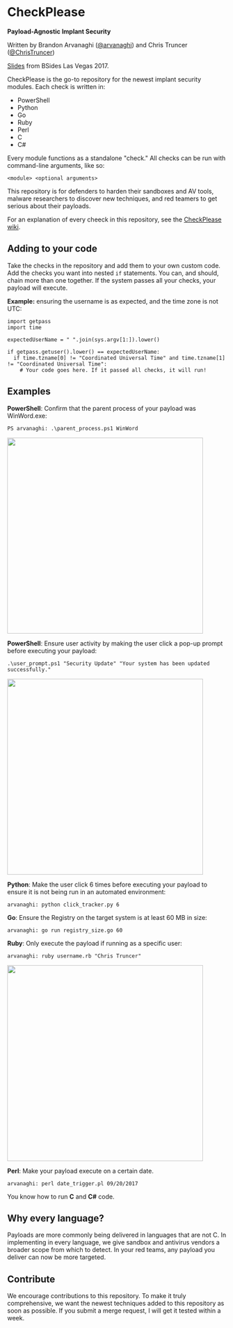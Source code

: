 # CheckPlease
**Payload-Agnostic Implant Security**

Written by Brandon Arvanaghi ([@arvanaghi](https://twitter.com/arvanaghi)) and Chris Truncer ([@ChrisTruncer](https://twitter.com/christruncer))

 [Slides](https://www.slideshare.net/BrandonArvanaghi/checkplease-payloadagnostic-implant-security) from BSides Las Vegas 2017.

CheckPlease is the go-to repository for the newest implant security modules. Each check is written in:

* PowerShell
* Python
* Go
* Ruby
* Perl
* C
* C#

Every module functions as a standalone "check." All checks can be run with command-line arguments, like so:

```
<module> <optional arguments>
```

This repository is for defenders to harden their sandboxes and AV tools, malware researchers to discover new techniques, and red teamers to get serious about their payloads.

For an explanation of every cheeck in this repository, see the [CheckPlease wiki](https://github.com/Arvanaghi/CheckPlease/wiki).

## Adding to your code

Take the checks in the repository and add them to your own custom code. Add the checks you want into nested `if` statements. You can, and should, chain more than one together. If the system passes all your checks, your payload will execute. 

**Example:** ensuring the username is as expected, and the time zone is not UTC:

```
import getpass
import time

expectedUserName = " ".join(sys.argv[1:]).lower()

if getpass.getuser().lower() == expectedUserName:
  if time.tzname[0] != "Coordinated Universal Time" and time.tzname[1] != "Coordinated Universal Time":
    # Your code goes here. If it passed all checks, it will run!
```

## Examples 

**PowerShell**: Confirm that the parent process of your payload was WinWord.exe:

```
PS arvanaghi: .\parent_process.ps1 WinWord
```
<img src="https://arvanaghi.com/hostedimages/parentprocess_ps.png" width="450">

**PowerShell**: Ensure user activity by making the user click a pop-up prompt before executing your payload:
```
.\user_prompt.ps1 "Security Update" "Your system has been updated successfully."
```
<img src="https://arvanaghi.com/hostedimages/userprompt.gif" width="450">

**Python**: Make the user click 6 times before executing your payload to ensure it is not being run in an automated environment:

```
arvanaghi: python click_tracker.py 6
```

**Go**: Ensure the Registry on the target system is at least 60 MB in size:

```
arvanaghi: go run registry_size.go 60 
```

**Ruby**: Only execute the payload if running as a specific user:

```
arvanaghi: ruby username.rb "Chris Truncer"
```
<img src="https://arvanaghi.com/hostedimages/usernamerb.png" width="450">

**Perl**: Make your payload execute on a certain date.

```
arvanaghi: perl date_trigger.pl 09/20/2017
```

You know how to run **C** and **C#** code.

## Why every language?

Payloads are more commonly being delivered in languages that are not C. In implementing in every language, we give sandbox and antivirus vendors a broader scope from which to detect. In your red teams, any payload you deliver can now be more targeted. 

## Contribute

We encourage contributions to this repository. To make it truly comprehensive, we want the newest techniques added to this repository as soon as possible. If you submit a merge request, I will get it tested within a week.  
